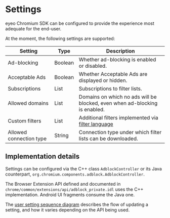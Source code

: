 # Settings

eyeo Chromium SDK can be configured to provide the experience most adequate for the end-user.

At the moment, the following settings are supported:

| Setting                 | Type    | Description |
| ----------------------- | ------- | ----------- |
| Ad-blocking             | Boolean | Whether ad-blocking is enabled or disabled. |
| Acceptable Ads          | Boolean | Whether Acceptable Ads are displayed or hidden. |
| Subscriptions           | List    | Subscriptions to filter lists. |
| Allowed domains         | List    | Domains on which no ads will be blocked, even when ad-blocking is enabled. |
| Custom filters          | List    | Additional filters implemented via [filter language](https://help.eyeo.com/adblockplus/how-to-write-filters) |
| Allowed connection type | String  | Connection type under which filter lists can be downloaded. |


## Implementation details

Settings can be configured via the C++ class `AdblockController` or its Java counterpart, `org.chromium.components.adblock.AdblockController`.

The Browser Extension API defined and documented in `chrome/common/extensions/api/adblock_private.idl` uses the C++ implementation. Android UI fragments consume the Java one.

The [user setting sequence diagram](user-setting-sequence.png) describes the flow of updating a setting, and how it varies depending on the API being used.
